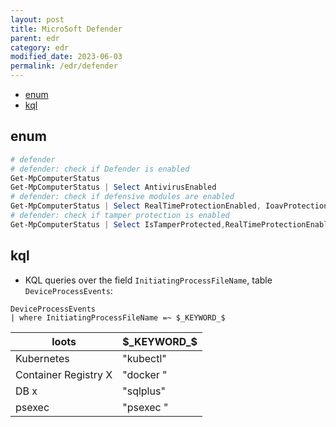 ```yaml
---
layout: post
title: MicroSoft Defender
parent: edr
category: edr
modified_date: 2023-06-03
permalink: /edr/defender
---
```


<!-- vscode-markdown-toc -->
* [enum](#enum)
* [kql](#kql)

<!-- vscode-markdown-toc-config
	numbering=false
	autoSave=true
	/vscode-markdown-toc-config -->
<!-- /vscode-markdown-toc -->

## <a name='enum'></a>enum
```powershell
# defender 
# defender: check if Defender is enabled
Get-MpComputerStatus
Get-MpComputerStatus | Select AntivirusEnabled
# defender: check if defensive modules are enabled
Get-MpComputerStatus | Select RealTimeProtectionEnabled, IoavProtectionEnabled,AntispywareEnabled | FL
# defender: check if tamper protection is enabled
Get-MpComputerStatus | Select IsTamperProtected,RealTimeProtectionEnabled | FL
```

## <a name='kql'></a>kql

* KQL queries over the field ```InitiatingProcessFileName```, table ```DeviceProcessEvents```:

```
DeviceProcessEvents
| where InitiatingProcessFileName =~ $_KEYWORD_$
```

| loots | $_KEYWORD_$ |
|-------|----------------------------|
| Kubernetes | "kubectl" |
| Container Registry X | "docker " |  
| DB x | "sqlplus" |
| psexec | "psexec " |